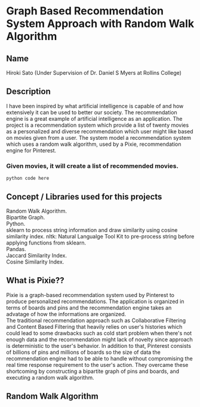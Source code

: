 # Graph Based Recommendation System Approach with Random Walk Algorithm

## Name
Hiroki Sato (Under Supervision of Dr. Daniel S Myers at Rollins College)

## Description
I have been inspired by what artificial intelligence is capable of and how extensively it can be used to better our society. The recommendation engine is a great example of artificial intelligence as an application. 
The project is a recommendation system which provide a list of twenty movies as a personalized and diverse recommendation which user might like based on movies given from a user. The system model a recommendation system which uses a random walk algorithm, used by a Pixie, recommendation engine for Pinterest.   
### Given movies, it will create a list of recommended movies.
``` python code here ```

## Concept / Libraries used for this projects
Random Walk Algorithm.  
Bipartite Graph.  
Python.  
sklearn to process string information and draw similarity using cosine similarity index.
nltk: Natural Langualge Tool Kit to pre-process string before applying functions from sklearn.  
Pandas.   
Jaccard Similarity Index.  
Cosine Similarity Index.  


## What is Pixie?? 
Pixie is a graph-based recommendation system used by Pinterest to produce personalized recommendations. The application is organized in terms of boards and pins and the recommendation engine takes an advatage of how the informations are organized.  
The traditional recommendation approach such as Collaborative Filtering and Content Based Filtering that heavily relies on user's histories which could lead to some drawbacks such as cold start problem when there's not enough data and the recommendation might lack of novelty since approach is deterministic to the user's behavior. In addition to that, Pinterest consists of billions of pins and millions of boards so the size of data the recommendation engine had to be able to handle without compromising the real time response requirement to the user's action. 
They overcame these shortcoming by constructing a bipartite graph of pins and boards, and executing a random walk algorithm. 

## Random Walk Algorithm 


